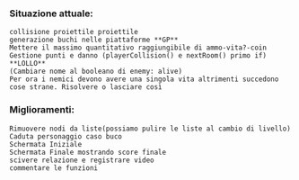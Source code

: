 ### Situazione attuale:
    
    collisione proiettile proiettile
    generazione buchi nelle piattaforme **GP**
    Mettere il massimo quantitativo raggiungibile di ammo-vita?-coin
    Gestione punti e danno (playerCollision() e nextRoom() primo if) **LOLLO**
    (Cambiare nome al booleano di enemy: alive) 
    Per ora i nemici devono avere una singola vita altrimenti succedono cose strane. Risolvere o lasciare così

### Miglioramenti:
    Rimuovere nodi da liste(possiamo pulire le liste al cambio di livello)
    Caduta personaggio caso buco 
    Schermata Iniziale
    Schermata Finale mostrando score finale
    scivere relazione e registrare video
    commentare le funzioni
